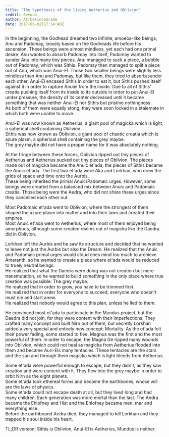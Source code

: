```yaml
---
title: "The hypothesis of the living Aetherius and Oblivion"
reddit: 6evqbo
author: AtTheFinComrade
date: 2017-06-02T17:14:40Z
---
```


In the beginning, the Godhead dreamed two infinite, amoeba-like beings, Anu and Padomay, loosely based on the Godheads life before his ascension.
These beings were almost mindless, yet each had one primal desire. Anu wanted to absorb Padomay into itself, Padomay wanted to sunder Anu into many tiny pieces.
Anu managed to suck a piece, a bubble out of Padomay, which was Sithis. Padomay then managed to split a piece out of Anu, which was Anui-El.
Those two smaller beings were slightly less mindless than Anu and Padomay, but like them, they tried to absorb/sunder each other.
Anui-El encased Sithis in order to eat it, but Sithis pushed itself against it in order to rapture Anuiel from the inside.
Due to all of Sithis' creatia pushing itself from its inside to its outside in order to put Anui-El under pressure, the density of its center decreased until it became something that was neither Anui-El nor Sithis but pristine nothingness.  
As both of them were equally stong, they were soon locked in a stalemate in which both were unable to move.

Anui-El was now known as Aetherius, a giant pool of magicka which is light, a spherical shell containing Oblivion.  
Sithis was now known as Oblivion, a giant pool of chaotic creatia which is azure plasm, a spherical shell containing the grey maybe.  
The grey maybe did not have a proper name for it was absolutely nothing.

At the fringe between these forces, Oblivion ripped out tiny pieces of Aetherius and Aetherius sucked out tiny pieces of Oblivion.
The pieces made out of magicka became the Anuic et'ada, the pieces of Sithis became the Anuic et'ada. The first two et'ada were Aka and Lorkhan, who drew the grids of space and time onto the Aurbis.  
These being inherited the primal Anuic/Padomaic urges. However, some beings were created from a balanced mix between Anuic and Padomaic creatia. Those being were the Aedra, who did not share these urges since they cancelled each other out.

Most Padomaic et'ada went to Oblivion, where the strongest of them shaped the azure plasm into matter and into their laws and created their empires.  
Most Anuic et'ada went to Aetherius, where most of them enjoyed being amorphous, although some created realms out of magicka like the Daedra did in Oblivion.

Lorkhan left the Aurbis and he saw its structure and decided that he wanted to leave not just the Aurbis but also the Dream.
He realized that the Anuic and Padomaic primal urges would cloud ones mind too much to archieve Amaranth, so he wanted to create a place where et'ada would be reduced to truely neutral beings.  
He realized that what the Daedra were doing was not creation but mere transmutation, so he wanted to build something in the only place where true creation was possible: The grey maybe.  
He realized that in order to grow, you have to be trimmed first.  
He realized that in order for everyone to succeed, everyone who doesn't must die and start anew.  
He realized that nobody would agree to this plan, unless he lied to them.

He convinced most et'ada to participate in the Mundus project, but the Daedra did not join, for they were content with their imperfections.
They crafted many concept and built Nirn out of them, but secretly Lorkhan added a very special and entirely new concept: Mortality.
As the et'ada felt their power fading, some started to flee. Magnus was the first and the most powerful of them. In order to escape, the Magna Ge ripped many wounds into Oblivion, which could not heal as magicka from Aetherius flooded into them and became Auri-Els many tentacles.
These tentacles are the stars and the sun and through them magicka which is light bleeds from Aetherius.

Some et'ada were powerful enough to escape, but they didn't, as they saw creation and were content with it. They flew into the grey maybe in order to orbit Nirn as the eight planets.  
Some et'ada took ethereal forms and became the earthbones, whose will are the laws of physics.  
Some et'ada could not escape death at all, but they lived long and had many children. Each generation was more mortal than the last. The Aedra became the Ehlofney and Hist and the Ehlofney became men, mer and everything else.  
Before the earthbound Aedra died, they managed to kill Lorkhan and they trapped his soul inside his heart.

TL;DR version:
Sithis is Oblivion, Anui-El is Aetherius, Mundus is neither.
